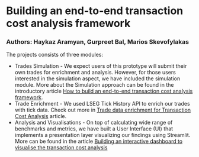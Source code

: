 # Building an end-to-end transaction cost analysis framework

### Authors: Haykaz Aramyan, Gurpreet Bal, Marios Skevofylakas

The projects consists of three modules:
* Trades Simulation - We expect users of this prototype will submit their own trades for enrichment and analysis. However, for those users interested in the simulation aspect, we have included the simulation module. More about the Simulation approach can be found in the introductory article [How to build an end-to-end transaction cost analysis framework](https://developers.lseg.com/en/article-catalog/article/build-end-to-end-transaction-cost-analysis-framework).
* Trade Enrichment - We used LSEG Tick History API to enrich our trades with tick data. Check out more in [Trade data enrichment for Transaction Cost Analysis](https://developers.lseg.com/en/article-catalog/article/trade-data-enrichment-for-transaction-cost-analysis) article.
* Analysis and Visualisations - On top of calculating wide range of benchmarks and metrics, we have built a User Interface (UI) that implements a presentation layer visualizing our findings using Streamlit. More can be found in the article [Building an interactive dashboard to visualise the transaction cost analysis](https://developers.lseg.com/en/article-catalog/article/interactive-dashboard-to-visualise-the-transaction-cost-analysis)
 
